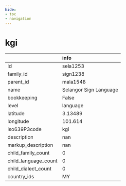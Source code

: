 ```yaml
---
hide:
- toc
- navigation
---
```

# kgi
|                      | info                   |
|:---------------------|:-----------------------|
| id                   | sela1253               |
| family_id            | sign1238               |
| parent_id            | mala1548               |
| name                 | Selangor Sign Language |
| bookkeeping          | False                  |
| level                | language               |
| latitude             | 3.13489                |
| longitude            | 101.614                |
| iso639P3code         | kgi                    |
| description          | nan                    |
| markup_description   | nan                    |
| child_family_count   | 0                      |
| child_language_count | 0                      |
| child_dialect_count  | 0                      |
| country_ids          | MY                     |